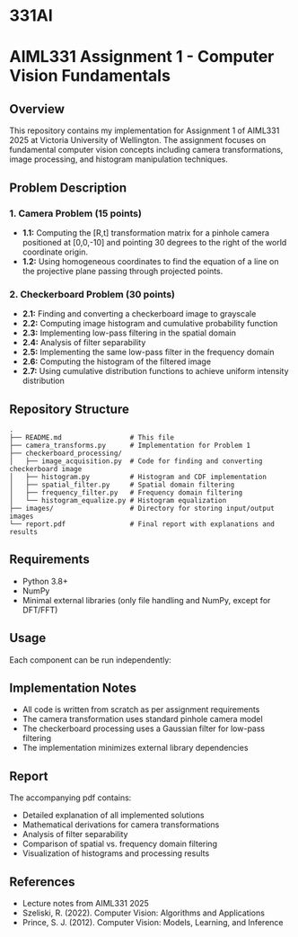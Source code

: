 # 331AI
# AIML331 Assignment 1 - Computer Vision Fundamentals

## Overview
This repository contains my implementation for Assignment 1 of AIML331 2025 at Victoria University of Wellington. The assignment focuses on fundamental computer vision concepts including camera transformations, image processing, and histogram manipulation techniques.

## Problem Description

### 1. Camera Problem (15 points)
- **1.1:** Computing the [R,t] transformation matrix for a pinhole camera positioned at [0,0,-10] and pointing 30 degrees to the right of the world coordinate origin.
- **1.2:** Using homogeneous coordinates to find the equation of a line on the projective plane passing through projected points.

### 2. Checkerboard Problem (30 points)
- **2.1:** Finding and converting a checkerboard image to grayscale
- **2.2:** Computing image histogram and cumulative probability function
- **2.3:** Implementing low-pass filtering in the spatial domain
- **2.4:** Analysis of filter separability
- **2.5:** Implementing the same low-pass filter in the frequency domain
- **2.6:** Computing the histogram of the filtered image
- **2.7:** Using cumulative distribution functions to achieve uniform intensity distribution

## Repository Structure
```
.
├── README.md                 # This file
├── camera_transforms.py      # Implementation for Problem 1
├── checkerboard_processing/
│   ├── image_acquisition.py  # Code for finding and converting checkerboard image
│   ├── histogram.py          # Histogram and CDF implementation
│   ├── spatial_filter.py     # Spatial domain filtering
│   ├── frequency_filter.py   # Frequency domain filtering
│   └── histogram_equalize.py # Histogram equalization
├── images/                   # Directory for storing input/output images
└── report.pdf                # Final report with explanations and results
```

## Requirements
- Python 3.8+
- NumPy
- Minimal external libraries (only file handling and NumPy, except for DFT/FFT)

## Usage
Each component can be run independently:

## Implementation Notes
- All code is written from scratch as per assignment requirements
- The camera transformation uses standard pinhole camera model
- The checkerboard processing uses a Gaussian filter for low-pass filtering
- The implementation minimizes external library dependencies

## Report
The accompanying pdf contains:
- Detailed explanation of all implemented solutions
- Mathematical derivations for camera transformations
- Analysis of filter separability
- Comparison of spatial vs. frequency domain filtering
- Visualization of histograms and processing results

## References
- Lecture notes from AIML331 2025
- Szeliski, R. (2022). Computer Vision: Algorithms and Applications
- Prince, S. J. (2012). Computer Vision: Models, Learning, and Inference
